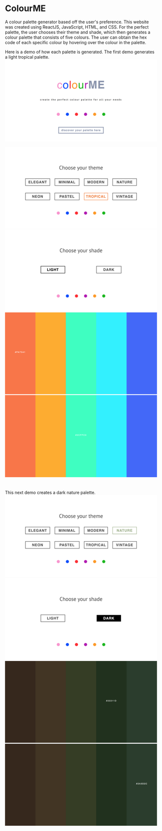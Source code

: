 # ColourME

A colour palette generator based off the user's preference. This website was created using ReactJS, JavaScript, HTML, and CSS. For the perfect palette, the user chooses their theme and shade, which then generates a colour palette that consists of five colours. The user can obtain the hex code of each specific colour by hovering over the colour in the palette.

Here is a demo of how each palette is generated. The first demo generates a light tropical palette.
![](demos/title.png)


![](demos/tropical.png)
![](demos/light.png)
![](demos/trop1.png)
![](demos/trop2.png)
#
This next demo creates a dark nature palette.
![](demos/nature.png)
![](demos/dark.png)
![](demos/nat1.png)
![](demos/nat2.png)